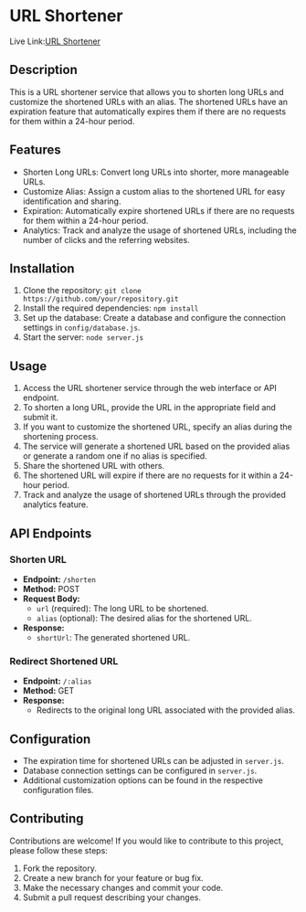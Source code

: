 # URL Shortener

Live Link:[URL Shortener](https://u-shortener.onrender.com)

## Description

This is a URL shortener service that allows you to shorten long URLs and customize the shortened URLs with an alias. The shortened URLs have an expiration feature that automatically expires them if there are no requests for them within a 24-hour period.

## Features

- Shorten Long URLs: Convert long URLs into shorter, more manageable URLs.
- Customize Alias: Assign a custom alias to the shortened URL for easy identification and sharing.
- Expiration: Automatically expire shortened URLs if there are no requests for them within a 24-hour period.
- Analytics: Track and analyze the usage of shortened URLs, including the number of clicks and the referring websites.

## Installation

1. Clone the repository: `git clone https://github.com/your/repository.git`
2. Install the required dependencies: `npm install`
3. Set up the database: Create a database and configure the connection settings in `config/database.js`.
4. Start the server: `node server.js`

## Usage

1. Access the URL shortener service through the web interface or API endpoint.
2. To shorten a long URL, provide the URL in the appropriate field and submit it.
3. If you want to customize the shortened URL, specify an alias during the shortening process.
4. The service will generate a shortened URL based on the provided alias or generate a random one if no alias is specified.
5. Share the shortened URL with others.
6. The shortened URL will expire if there are no requests for it within a 24-hour period.
7. Track and analyze the usage of shortened URLs through the provided analytics feature.

## API Endpoints

### Shorten URL

- **Endpoint:** `/shorten`
- **Method:** POST
- **Request Body:**
  - `url` (required): The long URL to be shortened.
  - `alias` (optional): The desired alias for the shortened URL.
- **Response:**
  - `shortUrl`: The generated shortened URL.

### Redirect Shortened URL

- **Endpoint:** `/:alias`
- **Method:** GET
- **Response:**
  - Redirects to the original long URL associated with the provided alias.

## Configuration

- The expiration time for shortened URLs can be adjusted in `server.js`.
- Database connection settings can be configured in `server.js`.
- Additional customization options can be found in the respective configuration files.

## Contributing

Contributions are welcome! If you would like to contribute to this project, please follow these steps:

1. Fork the repository.
2. Create a new branch for your feature or bug fix.
3. Make the necessary changes and commit your code.
4. Submit a pull request describing your changes.
